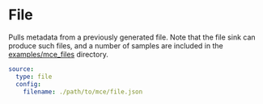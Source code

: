 # File

Pulls metadata from a previously generated file. Note that the file sink
can produce such files, and a number of samples are included in the
[examples/mce_files](../examples/mce_files) directory.

```yml
source:
  type: file
  config:
    filename: ./path/to/mce/file.json
```
